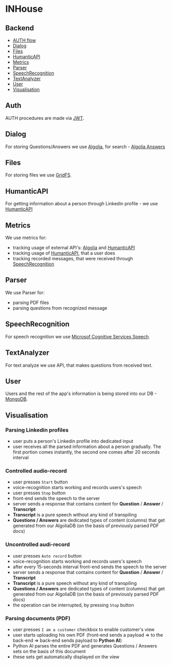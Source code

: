 # INHouse

## Backend
- [AUTH flow](#Auth)
- [Dialog](#Dialog)
- [Files](#Files)
- [HumanticAPI](#HumanticAPI)
- [Metrics](#Metrics)
- [Parser](#Parser)
- [SpeechRecognition](#SpeechRecognition)
- [TextAnalyzer](#TextAnalyzer)
- [User](#User)
- [Visualisation](#Visualisation)

## Auth
AUTH procedures are made via [JWT](https://jwt.io/).

## Dialog
For storing Questions/Answers we use [Algolia](https://www.algolia.com/), for search - [Algolia Answers](https://www.algolia.com/doc/guides/algolia-ai/answers/)

## Files
For storing files we use [GridFS](https://docs.mongodb.com/manual/core/gridfs/).

## HumanticAPI
For getting information about a person through Linkedin profile - we use [HumanticAPI](https://humantic.ai/)

## Metrics
We use metrics for:
- tracking usage of external API's: [Algolia](#Dialog) and [HumanticAPI](#HumanticAPI)
- tracking usage of [HumanticAPI](#HumanticAPI), that a user does
- tracking recorded messages, that were received through [SpeechRecognition](#SpeechRecognition) 

## Parser
We use Parser for:
- parsing PDF files
- parsing questions from recognized message 

## SpeechRecognition
For speech recognition we use [Microsof Cognitive Services Speech](https://azure.microsoft.com/ru-ru/services/cognitive-services/speech-services/).

## TextAnalyzer
For text analyze we use API, that makes questions from received text.

## User
Users and the rest of the app's information is being stored into our DB - [MongoDB](https://www.mongodb.com/).

## Visualisation
### Parsing Linkedin profiles
- user puts a person's Linkedin profile into dedicated input
- user receives all the parsed information about a person gradually. The first portion comes instantly, the second one comes after 20 seconds interval

### Controlled audio-record
- user presses `Start` button
- voice-recognition starts working and records users's speech
- user presses `Stop` button
- front-end sends the speech to the server
- server sends a response that contains content for **Question** / **Answer** / **Transcript**
- **Transcript** is a pure speech without any kind of transpiling
- **Questions / Answers** are dedicated types of content (columns) that get generated from our AlgoliaDB (on the basis of previously parsed PDF docs)

### Uncontrolled audi-record
- user presses `Auto record` button
- voice-recognition starts working and records users's speech
- after every 15-seconds interval front-end sends the speech to the server
- server sends a response that contains content for **Question** / **Answer** / **Transcript**
- **Transcript** is a pure speech without any kind of transpiling
- **Questions / Answers** are dedicated types of content (columns) that get generated from our AlgoliaDB (on the basis of previously parsed PDF docs)
- the operation can be interrupted, by pressing `Stop` button

### Parsing documents (PDF)
- user presses `I am a customer` checkbox to enable customer's view
- user starts uploading his own PDF (front-end sends a payload => to the back-end => back-end sends payload to **Python AI**)
- Python AI parses the entire PDF and generates Questions / Answers sets on the basis of this document
- these sets get automatically displayed on the view
